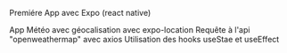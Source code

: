 Premiére App avec Expo (react native)

App Météo avec géocalisation avec expo-location
Requête à l'api "openweathermap" avec axios
Utilisation des hooks useStae et useEffect
